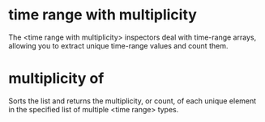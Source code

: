 # time range with multiplicity

The &lt;time range with multiplicity&gt; inspectors deal with time-range arrays, allowing you to extract unique time-range values and count them.

# multiplicity of <time range with multiplicity>

Sorts the list and returns the multiplicity, or count, of each unique element in the specified list of multiple &lt;time range&gt; types.

